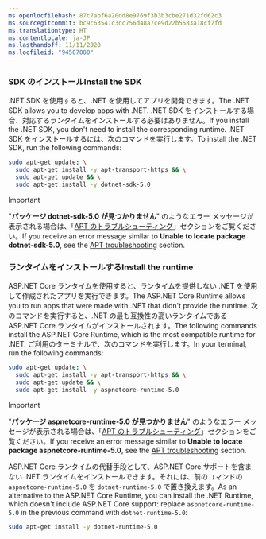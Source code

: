 ```yaml
---
ms.openlocfilehash: 87c7abf6a20dd8e9769f3b3b3cbe271d32fd62c3
ms.sourcegitcommit: bc9c63541c3dc756d48a7ce9d22b5583a18cf7fd
ms.translationtype: HT
ms.contentlocale: ja-JP
ms.lasthandoff: 11/11/2020
ms.locfileid: "94507000"
---
```


### <a name="install-the-sdk"></a><span data-ttu-id="0b096-101">SDK のインストール</span><span class="sxs-lookup"><span data-stu-id="0b096-101">Install the SDK</span></span>

<span data-ttu-id="0b096-102">.NET SDK を使用すると、.NET を使用してアプリを開発できます。</span><span class="sxs-lookup"><span data-stu-id="0b096-102">The .NET SDK allows you to develop apps with .NET.</span></span> <span data-ttu-id="0b096-103">.NET SDK をインストールする場合、対応するランタイムをインストールする必要はありません。</span><span class="sxs-lookup"><span data-stu-id="0b096-103">If you install the .NET SDK, you don't need to install the corresponding runtime.</span></span> <span data-ttu-id="0b096-104">.NET SDK をインストールするには、次のコマンドを実行します。</span><span class="sxs-lookup"><span data-stu-id="0b096-104">To install the .NET SDK, run the following commands:</span></span>

```bash
sudo apt-get update; \
  sudo apt-get install -y apt-transport-https && \
  sudo apt-get update && \
  sudo apt-get install -y dotnet-sdk-5.0
```

> [!IMPORTANT]
> <span data-ttu-id="0b096-105">"**パッケージ dotnet-sdk-5.0 が見つかりません**" のようなエラー メッセージが表示される場合は、「[APT のトラブルシューティング](#apt-troubleshooting)」セクションをご覧ください。</span><span class="sxs-lookup"><span data-stu-id="0b096-105">If you receive an error message similar to **Unable to locate package dotnet-sdk-5.0**, see the [APT troubleshooting](#apt-troubleshooting) section.</span></span>

### <a name="install-the-runtime"></a><span data-ttu-id="0b096-106">ランタイムをインストールする</span><span class="sxs-lookup"><span data-stu-id="0b096-106">Install the runtime</span></span>

<span data-ttu-id="0b096-107">ASP.NET Core ランタイムを使用すると、ランタイムを提供しない .NET を使用して作成されたアプリを実行できます。</span><span class="sxs-lookup"><span data-stu-id="0b096-107">The ASP.NET Core Runtime allows you to run apps that were made with .NET that didn't provide the runtime.</span></span> <span data-ttu-id="0b096-108">次のコマンドを実行すると、.NET の最も互換性の高いランタイムである ASP.NET Core ランタイムがインストールされます。</span><span class="sxs-lookup"><span data-stu-id="0b096-108">The following commands install the ASP.NET Core Runtime, which is the most compatible runtime for .NET.</span></span> <span data-ttu-id="0b096-109">ご利用のターミナルで、次のコマンドを実行します。</span><span class="sxs-lookup"><span data-stu-id="0b096-109">In your terminal, run the following commands:</span></span>

```bash
sudo apt-get update; \
  sudo apt-get install -y apt-transport-https && \
  sudo apt-get update && \
  sudo apt-get install -y aspnetcore-runtime-5.0
```

> [!IMPORTANT]
> <span data-ttu-id="0b096-110">"**パッケージ aspnetcore-runtime-5.0 が見つかりません**" のようなエラー メッセージが表示される場合は、「[APT のトラブルシューティング](#apt-troubleshooting)」セクションをご覧ください。</span><span class="sxs-lookup"><span data-stu-id="0b096-110">If you receive an error message similar to **Unable to locate package aspnetcore-runtime-5.0**, see the [APT troubleshooting](#apt-troubleshooting) section.</span></span>

<span data-ttu-id="0b096-111">ASP.NET Core ランタイムの代替手段として、ASP.NET Core サポートを含まない .NET ランタイムをインストールできます。それには、前のコマンドの `aspnetcore-runtime-5.0` を `dotnet-runtime-5.0` で置き換えます。</span><span class="sxs-lookup"><span data-stu-id="0b096-111">As an alternative to the ASP.NET Core Runtime, you can install the .NET Runtime, which doesn't include ASP.NET Core support: replace `aspnetcore-runtime-5.0` in the previous command with `dotnet-runtime-5.0`:</span></span>

```bash
sudo apt-get install -y dotnet-runtime-5.0
```

